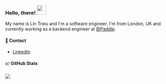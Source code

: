 ### Hello, there! <img src="https://raw.githubusercontent.com/MartinHeinz/MartinHeinz/master/wave.gif" width="30px">

My name is Lin Trieu and I'm a software engineer. I'm from London, UK and currently working as a backend engineer at [@Paddle](https://github.com/PaddleHQ). 


#### 💬 Contact 
- [LinkedIn](https://www.linkedin.com/in/lin-trieu/)


#### &#x1f4c8; GitHub Stats
<a href="https://github.com/LinTrieu/LinTrieu">
  <img align="center" src="https://github-readme-stats.vercel.app/api?username=lintrieu&count_private=true&show_icons=true&hide=contribs&theme=radical" />
</a>
